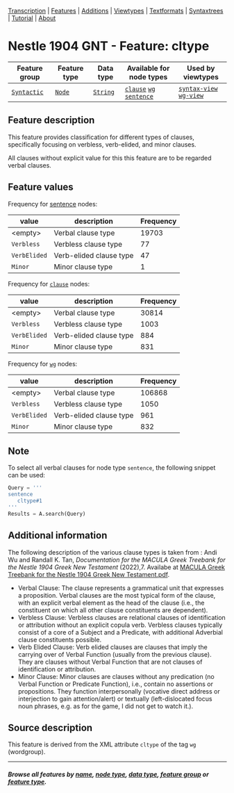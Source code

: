 <a name="start"></a>
<div class="hidden-content">
<a href="../transcription.md">Transcription</a> | <a href="README.md#start">Features</a>  | <a href="../additions/README.md#start">Additions</a> | <a href="../viewtypes.md#start">Viewtypes</a>  | <a href="../textformats.md#start">Textformats</a> |  <a href="../syntaxtrees.md#start">Syntaxtrees</a> | <a href="../tutorial/README.md#start">Tutorial</a>  | <a href="../about.md#start">About</a>
</div>

# Nestle 1904 GNT - Feature: cltype

Feature group | Feature type | Data type | Available for node types | Used by viewtypes
---  | --- | --- | --- | ---
[`Syntactic`](featuresbygroup.md#syntactic-features) | [`Node`](featuresbyfeaturetype.md#node-features) | [`String`](featuresbydatatype.md#string-datatype) | [`clause`](featuresbynodetype.md#clause-nodes)  [`wg`](featuresbynodetype.md#wordgroup-nodes) [`sentence`](featuresbynodetype.md#sentence-nodes) | [`syntax-view`](../syntax-view.md#start) [`wg-view`](../wg-view.md#start) 

## Feature description

This feature provides classification for different types of clauses, specifically focusing on verbless, verb-elided, and minor clauses. 

All clauses without explicit value for this this feature are to be regarded verbal clauses. 

## Feature values

Frequency for [sentence](featurebynodetype.md#sentence-nodes) nodes:

value | description | Frequency
---  | --- | --- 
&lt;empty&gt; | Verbal clause type | 19703 
`Verbless` | Verbless clause type| 77
`VerbElided` |  Verb-elided clause type | 47
`Minor` |  Minor clause type | 1

Frequency for [`clause`](featuresbynodetype.md#clause-nodes) nodes:

value | description | Frequency
---  | --- | --- 
&lt;empty&gt; | Verbal clause type | 30814
`Verbless` | Verbless clause type| 1003
`VerbElided` |  Verb-elided clause type | 884
`Minor` |  Minor clause type | 831

Frequency for [`wg`](featuresbynodetype.md#wordgroup-nodes) nodes:

value | description | Frequency
---  | --- | --- 
&lt;empty&gt; | Verbal clause type | 106868
`Verbless` | Verbless clause type| 1050
`VerbElided` |  Verb-elided clause type | 961
`Minor` |  Minor clause type | 832

## Note

To select all verbal clauses for node type `sentence`, the following snippet can be used:

```python
Query = '''
sentence 
   cltype#1
'''
Results = A.search(Query)
```

## Additional information

The following description of the various clause types is taken from : Andi Wu and Randall K. Tan, *Documentation for the MACULA Greek Treebank for the Nestle 1904 Greek New Testament* (2022),7. Availabe at [MACULA Greek Treebank for the Nestle 1904 Greek New Testament.pdf](https://nbviewer.org/github/biblicalhumanities/greek-new-testament/blob/master/syntax-trees/nestle1904/doc/Nestle%201904%20Treebank%20Documentation.pdf).

  - Verbal Clause: The clause represents a grammatical unit that expresses a proposition. Verbal clauses are 
the most typical form of the clause, with an explicit verbal element as the head of the clause (i.e., the 
constituent on which all other clause constituents are dependent).  
  - Verbless Clause: Verbless clauses are relational clauses of identification or attribution without an explicit 
copula verb. Verbless clauses typically consist of a core of a Subject and a Predicate, with additional 
Adverbial clause constituents possible. 
  - Verb Elided Clause: Verb elided clauses are clauses that imply the carrying over of Verbal Function 
(usually from the previous clause). They are clauses without Verbal Function that are not clauses of 
identification or attribution. 
  - Minor Clause: Minor clauses are clauses without any predication (no Verbal Function or Predicate 
Function), i.e., contain no assertions or propositions. They function interpersonally (vocative direct 
address or interjection to gain attention/alert) or textually (left-dislocated focus noun phrases, e.g. as for 
the game, I did not get to watch it.).

## Source description

This feature is derived from the XML attribute `cltype` of the tag `wg` (wordgroup).

---
#### *Browse all features by [name](featuresbyname.md#start), [node type](featuresbynodetype.md#start), [data type](featuresbydatatype.md#start), [feature group](featuresbygroup.md#start) or [feature type](featuresbyfeaturetype.md#start).*
